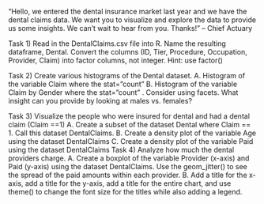 “Hello, we entered the dental insurance market last year and we have the dental claims data. We
want you to visualize and explore the data to provide us some insights. We can’t wait to hear
from you. Thanks!” – Chief Actuary

Task 1) 
Read in the DentalClaims.csv file into R. Name the resulting dataframe, Dental.
Convert the columns (ID, Tier, Procedure, Occupation, Provider, Claim) into factor columns, not
integer. Hint: use factor()

Task 2) 
Create various histograms of the Dental dataset.
A. Histogram of the variable Claim where the stat=”count”
B. Histogram of the variable Claim by Gender where the stat=”count” . Consider using
facets. What insight can you provide by looking at males vs. females?

Task 3) 
Visualize the people who were insured for dental and had a dental claim (Claim ==1)
A. Create a subset of the dataset Dental where Claim == 1. Call this dataset DentalClaims.
B. Create a density plot of the variable Age using the dataset DentalClaims
C. Create a density plot of the variable Paid using the dataset DentalClaims
Task 4) Analyze how much the dental providers charge.
A. Create a boxplot of the variable Provider (x-axis) and Paid (y-axis) using the dataset
DentalClaims. Use the geom_jitter() to see the spread of the paid amounts within each
provider.
B. Add a title for the x-axis, add a title for the y-axis, add a title for the entire chart, and use
theme() to change the font size for the titles while also adding a legend.
